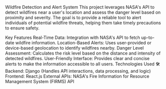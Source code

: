 Wildfire Detection and Alert System 
This project leverages NASA's API to detect wildfires near a user's location and assess the danger level based on proximity and severity. The goal is to provide a reliable tool to alert individuals of potential wildfire threats, helping them take timely precautions to ensure safety.

Key Features 
Real-Time Data: Integration with NASA's API to fetch up-to-date wildfire information.
Location-Based Alerts: Uses user-provided or device-based geolocation to identify wildfires nearby.
Danger Level Assessment: Calculates the risk level based on the distance and intensity of detected wildfires.
User-Friendly Interface: Provides clear and concise alerts to make the information accessible to all users.
Technologies Used 🛠️
Backend: Django (Handles API interactions, data processing, and logic)
Frontend: React.js
External APIs: NASA's Fire Information for Resource Management System (FIRMS) API
